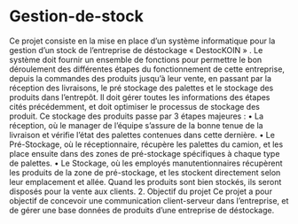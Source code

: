 # Gestion-de-stock


Ce projet consiste en la mise en place d’un système informatique pour la gestion d’un stock de l’entreprise de déstockage « DestocKOIN » . Le système doit fournir un ensemble de fonctions pour permettre le bon déroulement des différentes étapes du fonctionnement de cette entreprise, depuis la commandes des produits jusqu’à leur vente, en passant par la réception des livraisons, le pré stockage des palettes et le stockage des produits dans l’entrepôt. Il doit gérer toutes les informations des étapes cités précédemment, et doit optimiser le processus de stockage des produit.
Ce stockage des produits passe par 3 étapes majeures :
• La réception, où le manager de l’équipe s’assure de la bonne tenue de la livraison et vérifie l’état des palettes contenues dans cette dernière.
• Le Pré-Stockage, où le réceptionnaire, récupère les palettes du camion, et les place ensuite dans des zones de pré-stockage spécifiques à chaque type de palettes.
• Le Stockage, où les employés manutentionnaires récupèrent les produits de la zone de pré-stockage, et les stockent directement selon leur emplacement et allée. Quand les produits sont bien stockés, ils seront disposés pour la vente aux clients.
2. Objectif du projet
Ce projet a pour objectif de concevoir une communication client-serveur dans l’entreprise, et de gérer une base données de produits d’une entreprise de déstockage.

